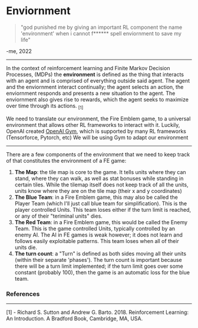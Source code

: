 # Enviornment

> "god punished me by giving an important RL component the name 'environment' when i cannot f****** spell enviornment to save my life"
> 
-me, 2022

---

In the context of reinforcement learning and Finite Markov Decision Processes, (MDPs) the **environment** is defined as the thing that interacts with an agent and is comprised of everything outside said agent. The agent and the enviornment interact continually; the agent selects an action, the enviornment responds and presents a new situation to the agent. The enviornment also gives rise to rewards, which the agent seeks to maximize over time through its actions. <sub>[1]</sub>

We need to translate our environment, the Fire Emblem game, to a universal environment that allows other RL frameworks to interact with it. Luckily, OpenAI created [OpenAI Gym](https://github.com/openai/gym), which is supported by many RL frameworks (Tensorforce, Pytorch, etc) We will be using Gym to adapt our environment

---

There are a few components of the environment that we need to keep track of that constitutes the environment of a FE game:

1. **The Map**: the tile map is core to the game. It tells units where they can stand, where they can walk, as well as stat bonuses while standing in certain tiles. While the tilemap itself does not keep track of all the units, units know where they are on the tile map (their x and y coordinates)
2. **The Blue Team**: in a Fire Emblem game, this may also be called the Player Team (which I'll just call blue team for simplification). This is the player controlled Units. This team loses either if the turn limit is reached, or any of their "teriminal units" dies. 
3. **The Red Team**: in a Fire Emblem game, this would be called the Enemy Team. This is the game controlled Units, typically controlled by an enemy AI. The AI in FE games is weak however; it does not learn and follows easily exploitable patterns. This team loses when all of their units die.
4. **The turn count**: a "Turn" is defined as both sides moving all their units (within their separate 'phases'). The turn count is important because there will be a turn limit implemented; if the turn limit goes over some constant (probably 100), then the game is an automatic loss for the blue team. 






### References

---

[1] - Richard S. Sutton and Andrew G. Barto. 2018. Reinforcement Learning: An Introduction. A Bradford Book, Cambridge, MA, USA.